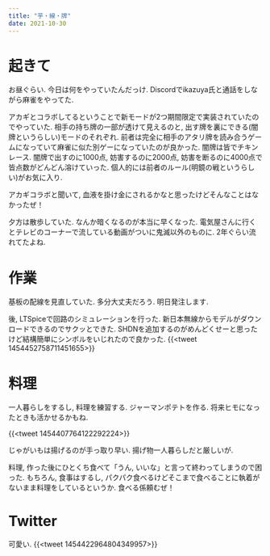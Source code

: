 ```yaml
---
title: "芋・線・牌"
date: 2021-10-30
---
```


# 起きて
お昼ぐらい. 今日は何をやっていたんだっけ. Discordでikazuya氏と通話をしながら麻雀をやってた.

アカギとコラボしてるということで新モードが2つ期間限定で実装されていたのでやっていた. 相手の持ち牌の一部が透けて見えるのと, 出す牌を裏にできる(闇牌というらしい)モードのそれぞれ. 前者は完全に相手のアタリ牌を読み合うゲームになっていて麻雀に似た別ゲーになっていたのが良かった. 闇牌は皆でチキンレース. 闇牌で出すのに1000点, 妨害するのに2000点, 妨害を断るのに4000点で皆点数がどんどん溶けていった. 
個人的には前者のルール(明鏡の戦というらしい)がお気に入り.

アカギコラボと聞いて, 血液を掛け金にされるかなと思ったけどそんなことはなかったぜ！

夕方は散歩していた. なんか暗くなるのが本当に早くなった. 電気屋さんに行くとテレビのコーナーで流している動画がついに鬼滅以外のものに. 2年ぐらい流れてたよね.
# 作業

基板の配線を見直していた. 多分大丈夫だろう. 明日発注します.

後, LTSpiceで回路のシミュレーションを行った. 新日本無線からモデルがダウンロードできるのでサクッとできた. SHDNを追加するのがめんどくせーと思ったけど結構簡単にシンボルをいじれたので良かった.
{{<tweet 1454452758711451655>}}
# 料理
一人暮らしをするし, 料理を練習する. ジャーマンポテトを作る. 将来ヒモになったときも活かせるかもね. 

{{<tweet 1454407764122292224>}}

じゃがいもは揚げるのが手っ取り早い. 揚げ物一人暮らしだと厳しいが.

料理, 作った後にひとくち食べて「うん, いいな」と言って終わってしまうので困った. もちろん, 食事はするし, パクパク食べるけどそこまで食べることに執着がないまま料理をしているというか. 食べる係頼むぜ！

# Twitter
可愛い.
{{<tweet 1454422964804349957>}}